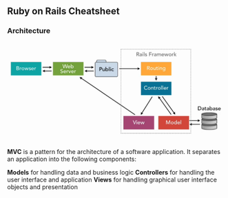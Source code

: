 ## Ruby on Rails Cheatsheet

### Architecture

![](Images/rails_architecture.png)

**MVC** is a pattern for the architecture of a software application. It separates an application into the following components:

**Models** for handling data and business logic
**Controllers** for handling the user interface and application
**Views** for handling graphical user interface objects and presentation
